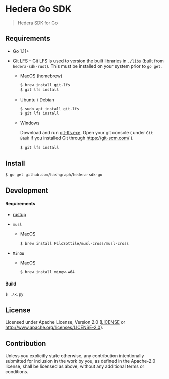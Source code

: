 # Hedera Go SDK
> Hedera SDK for Go

## Requirements

 * Go 1.11+

 * [Git LFS](https://git-lfs.github.com) – Git LFS is used to version the built libraries in [`./libs`](./libs) (built from `hedera-sdk-rust`). This must be installed on your system prior to `go get`.

    - MacOS (homebrew)

        ```sh
        $ brew install git-lfs
        $ git lfs install
        ```

    - Ubuntu / Debian

        ```sh
        $ sudo apt install git-lfs
        $ git lfs install
        ```

    - Windows

        Download and run [git-lfs.exe](https://github.com/git-lfs/git-lfs/releases/download/v2.6.0/git-lfs-windows-v2.6.0.exe). Open your git console ( under `Git Bash` if you installed Git through https://git-scm.com/ ).

        ```sh
        $ git lfs install
        ```

## Install

```sh
$ go get github.com/hashgraph/hedera-sdk-go
```

## Development

#### Requirements

 * [rustup](https://rustup.rs/)

 * `musl`

    - MacOS

        ```sh
        $ brew install FiloSottile/musl-cross/musl-cross
        ```

 * `MinGW`

    - MacOS

        ```sh
        $ brew install mingw-w64
        ```

#### Build

```sh
$ ./x.py
```

## License

Licensed under Apache License,
Version 2.0 ([LICENSE](LICENSE) or http://www.apache.org/licenses/LICENSE-2.0).

## Contribution

Unless you explicitly state otherwise, any contribution intentionally submitted
for inclusion in the work by you, as defined in the Apache-2.0 license, shall be
licensed as above, without any additional terms or conditions.
